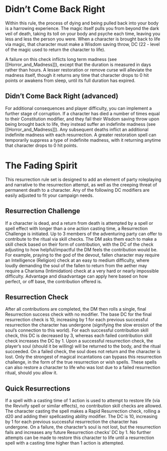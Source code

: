 # Didn’t Come Back Right

Within this rule, the process of dying and being pulled back into your body is a harrowing experience. The magic itself pulls you from beyond the dark veil of death, taking its toll on your body and psyche each time, leaving you less and less the person you were. When a character is brought back to life via magic, that character must make a Wisdom saving throw, DC (22 - level of the magic used to return the character to life).

A failure on this check inflicts long term madness (see [[Horror_and_Madness]]), except that the duration is measured in days rather than hours. A lesser restoration or remove curse will alleviate the madness itself, though it returns any time that character drops to 0 hit points or awakens from sleep, until its full duration has expired.

## Didn’t Come Back Right (advanced)

For additional consequences and player difficulty, you can implement a further stage of corruption. If a character has died a number of times equal to their Constitution modifier, and they fail their Wisdom saving throw upon being brought back to life, they instead suffer an indefinite madness (see [[Horror_and_Madness]]). Any subsequent deaths inflict an additional indefinite madness with each resurrection. A greater restoration spell can temporarily suppress a type of indefinite madness, with it returning anytime that character drops to 0 hit points. 

# The Fading Spirit

This resurrection rule set is designed to add an element of party roleplaying and narrative to the resurrection attempt, as well as the creeping threat of permanent death to a character. Any of the following DC modifiers are easily adjusted to fit your campaign needs.

## Resurrection Challenge

If a character is dead, and a return from death is attempted by a spell or spell effect with longer than a one action casting time, a Resurrection Challenge is initiated. Up to 3 members of the adventuring party can offer to contribute to the ritual via skill checks. The DM asks them each to make a skill check based on their form of contribution, with the DC of the check adjusting to how helpful/impactful the DM feels the contribution would be. For example, praying to the god of the devout, fallen character may require an Intelligence (Religion) check at an easy to medium difficulty, where loudly demanding the soul of the fallen to return from the aether may require a Charisma (Intimidation) check at a very hard or nearly impossible difficulty. Advantage and disadvantage can apply here based on how perfect, or off base, the contribution offered is.

## Resurrection Check

After all contributions are completed, the DM then rolls a single, final Resurrection success check with no modifier. The base DC for the final resurrection check is 10, increasing by 1 for each previous successful resurrection the character has undergone (signifying the slow erosion of the soul’s connection to this world). For each successful contribution skill check, this DC is decreased by 3, whereas each failed contribution skill check increases the DC by 1. Upon a successful resurrection check, the player’s soul (should it be willing) will be returned to the body, and the ritual succeeded. On a failed check, the soul does not return and the character is lost. Only the strongest of magical incantations can bypass this resurrection challenge, in the form of the true resurrection or wish spells. These spells can also restore a character to life who was lost due to a failed resurrection ritual, should you allow it.

## Quick Resurrections

If a spell with a casting time of 1 action is used to attempt to restore life (via the Revivify spell or similar effects), no contribution skill checks are allowed. The character casting the spell makes a Rapid Resurrection check, rolling a d20 and adding their spellcasting ability modifier. The DC is 10, increasing by 1 for each previous successful resurrection the character has undergone. On a failure, the character’s soul is not lost, but the resurrection fails and increases any future Resurrection checks’ DC by 1. No further attempts can be made to restore this character to life until a resurrection spell with a casting time higher than 1 action is attempted.